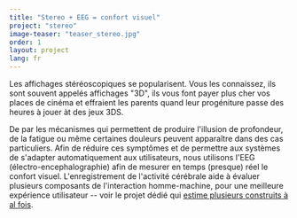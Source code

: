 ```yaml
---
title: "Stereo + EEG = confort visuel"
project: "stereo"
image-teaser: "teaser_stereo.jpg"
order: 1
layout: project
lang: fr
---
```


Les affichages stéréoscopiques se popularisent. Vous les connaissez, ils sont souvent appelés affichages "3D", ils vous font payer plus cher vos places de cinéma et effraient les parents quand leur progéniture passe des heures à jouer àt des jeux 3DS.

De par les mécanismes qui permettent de produire l'illusion de profondeur, de la fatigue ou même certaines douleurs peuvent apparaître dans des cas particuliers. Afin de réduire ces symptômes et de permettre aux systèmes de s'adapter automatiquement aux utilisateurs, nous utilisons l'EEG (électro-encephalographie) afin de mesurer en temps (presque) réel le confort visuel. L'enregistrement de l'activité cérébrale aide à évaluer plusieurs composants de l'interaction homme-machine, pour une meilleure expérience utilisateur -- voir le projet dédié qui [estime plusieurs construits à al fois](/fr/projets/eval/).
